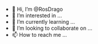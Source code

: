 - 👋 Hi, I’m @RosDrago
- 👀 I’m interested in ...
- 🌱 I’m currently learning ...
- 💞️ I’m looking to collaborate on ...
- 📫 How to reach me ...

<!---
RosDrago/RosDrago is a ✨ special ✨ repository because its `README.md` (this file) appears on your GitHub profile.
You can click the Preview link to take a look at your changes.
--->
